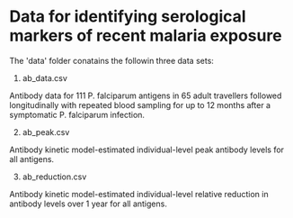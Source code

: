 # Data for identifying serological markers of recent malaria exposure

The 'data' folder conatains the followin three data sets:

1. ab_data.csv

Antibody data for 111 P. falciparum antigens in 65 adult travellers followed longitudinally with repeated blood sampling for up to 12 months after a symptomatic P. falciparum infection.

2. ab_peak.csv

Antibody kinetic model-estimated individual-level peak antibody levels for all antigens.

3. ab_reduction.csv

Antibody kinetic model-estimated individual-level relative reduction in antibody levels over 1 year for all antigens.

